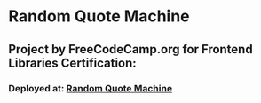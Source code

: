 # Random Quote Machine

## Project by FreeCodeCamp.org for Frontend Libraries Certification: 

### Deployed at: [Random Quote Machine](https://randomquotemachinebylabheshwar.netlify.app/)
